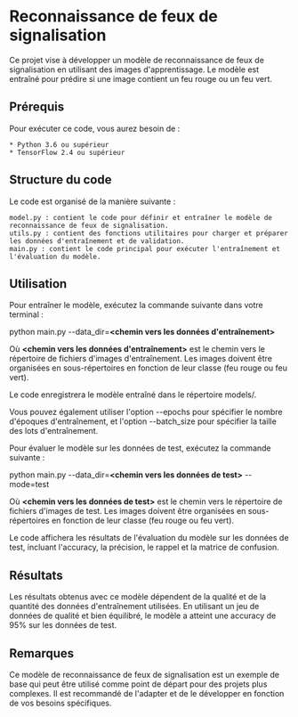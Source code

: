 # Reconnaissance de feux de signalisation

Ce projet vise à développer un modèle de reconnaissance de feux de signalisation en utilisant des images d'apprentissage. Le modèle est entraîné pour prédire si une image contient un feu rouge ou un feu vert.

## Prérequis

Pour exécuter ce code, vous aurez besoin de :

    * Python 3.6 ou supérieur
    * TensorFlow 2.4 ou supérieur

## Structure du code

Le code est organisé de la manière suivante :

    model.py : contient le code pour définir et entraîner le modèle de reconnaissance de feux de signalisation.
    utils.py : contient des fonctions utilitaires pour charger et préparer les données d'entraînement et de validation.
    main.py : contient le code principal pour exécuter l'entraînement et l'évaluation du modèle.

## Utilisation

Pour entraîner le modèle, exécutez la commande suivante dans votre terminal :

python main.py --data_dir=**<chemin vers les données d'entraînement>**

Où **<chemin vers les données d'entraînement>** est le chemin vers le répertoire de fichiers d'images d'entraînement. Les images doivent être organisées en sous-répertoires en fonction de leur classe (feu rouge ou feu vert).

Le code enregistrera le modèle entraîné dans le répertoire models/.

Vous pouvez également utiliser l'option --epochs pour spécifier le nombre d'époques d'entraînement, et l'option --batch_size pour spécifier la taille des lots d'entraînement.

Pour évaluer le modèle sur les données de test, exécutez la commande suivante :

python main.py --data_dir=**<chemin vers les données de test>** --mode=test

Où **<chemin vers les données de test>** est le chemin vers le répertoire de fichiers d'images de test. Les images doivent être organisées en sous-répertoires en fonction de leur classe (feu rouge ou feu vert).

Le code affichera les résultats de l'évaluation du modèle sur les données de test, incluant l'accuracy, la précision, le rappel et la matrice de confusion.

## Résultats

Les résultats obtenus avec ce modèle dépendent de la qualité et de la quantité des données d'entraînement utilisées. En utilisant un jeu de données de qualité et bien équilibré, le modèle a atteint une accuracy de 95% sur les données de test.

## Remarques

Ce modèle de reconnaissance de feux de signalisation est un exemple de base qui peut être utilisé comme point de départ pour des projets plus complexes. Il est recommandé de l'adapter et de le développer en fonction de vos besoins spécifiques.
